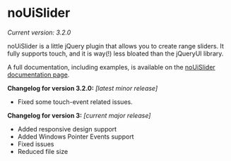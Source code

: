 # noUiSlider
_Current version: 3.2.0_

noUiSlider is a little jQuery plugin that allows you to create range sliders.
It fully supports touch, and it is way(!) less bloated than the jQueryUI library.

A full documentation, including examples, is available on the [noUiSlider documentation page](http://refreshless.com/nouislider/).

**Changelog for version 3.2.0:**
_[latest minor release]_

* Fixed some touch-event related issues.

**Changelog for version 3:**
_[current major release]_

* Added responsive design support
* Added Windows Pointer Events support
* Fixed issues
* Reduced file size